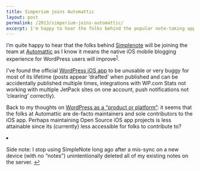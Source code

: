 ```yaml
---
title: Simperium joins Automattic
layout: post
permalink: /2013/simperium-joins-automattic/
excerpt: I'm happy to hear the folks behind the popular note-taking application, Simplenote, will join the expert blog shepherds at Automattic.
---
```

I&#8217;m quite happy to hear that the folks behind [Simplenote][1] will be joining the team at [Automattic][2] as I know it means the native iOS mobile blogging experience for WordPress users will improve<sup id="fnref-5492:1"><a href="#fn-5492:1" rel="footnote">1</a></sup>.

I&#8217;ve found the official [WordPress iOS app][3] to be unusable or very buggy for most of its lifetime (posts appear &#8216;drafted&#8217; when published and can be accidentally published multiple times, integrations with WP.com Stats not working with multiple JetPack sites on one account, push notifications not &#8216;clearing&#8217; correctly).

Back to my thoughts on [WordPress as a &#8220;product or platform&#8221;][4]: it seems that the folks at Automattic are de-facto maintainers and sole contributors to the iOS app. Perhaps maintaining Open Source iOS app projects is less attainable since its (currently) less accessible for folks to contribute to?

<li id="fn-5492:1">
  <p>
    Side note: I stop using SimpleNote long ago after a mis-sync on a new device (with no &#8220;notes&#8221;) unintentionally deleted all of my existing notes on the server.&#160;<a href="#fnref-5492:1" rev="footnote">&#8617;</a>
  </p></fn></footnotes>

 [1]: http://simplenote.com
 [2]: http://automattic.com
 [3]: http://ios.wordpress.org
 [4]: http://devin.reams.me/2013/is-wordpress-a-development-platform-or-a-product/